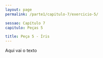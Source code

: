 ```yaml
---
layout: page
permalink: /parte1/capitulo-7/exercicio-5/

sessao: Capítulo 7
capitulo: Peças 5

title: Peça 5 - Íris
---
```


Aqui vai o texto